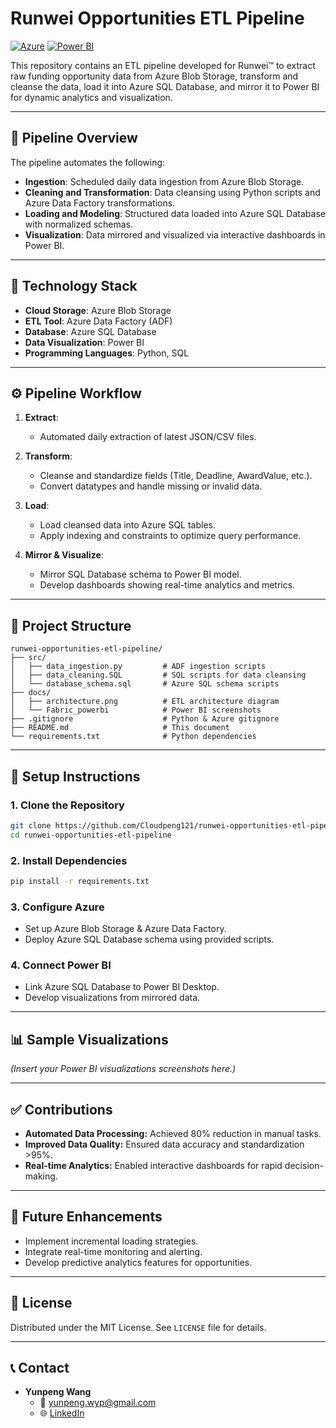 # Runwei Opportunities ETL Pipeline 

[![Azure](https://img.shields.io/badge/Cloud-Azure-0078D4.svg?style=flat&logo=microsoftazure)](https://azure.microsoft.com/) 
[![Power BI](https://img.shields.io/badge/Visualization-Power%20BI-F2C811.svg?style=flat&logo=powerbi)](https://powerbi.microsoft.com/)

This repository contains an ETL pipeline developed for Runwei™ to extract raw funding opportunity data from Azure Blob Storage, transform and cleanse the data, load it into Azure SQL Database, and mirror it to Power BI for dynamic analytics and visualization.

---

## 📌 **Pipeline Overview**

The pipeline automates the following:

- **Ingestion**: Scheduled daily data ingestion from Azure Blob Storage.
- **Cleaning and Transformation**: Data cleansing using Python scripts and Azure Data Factory transformations.
- **Loading and Modeling**: Structured data loaded into Azure SQL Database with normalized schemas.
- **Visualization**: Data mirrored and visualized via interactive dashboards in Power BI.

---

## 🔧 **Technology Stack**

- **Cloud Storage**: Azure Blob Storage
- **ETL Tool**: Azure Data Factory (ADF)
- **Database**: Azure SQL Database
- **Data Visualization**: Power BI
- **Programming Languages**: Python, SQL

---

## ⚙️ **Pipeline Workflow**

1. **Extract**:  
   - Automated daily extraction of latest JSON/CSV files.

2. **Transform**:  
   - Cleanse and standardize fields (Title, Deadline, AwardValue, etc.).
   - Convert datatypes and handle missing or invalid data.

3. **Load**:  
   - Load cleansed data into Azure SQL tables.
   - Apply indexing and constraints to optimize query performance.

4. **Mirror & Visualize**:  
   - Mirror SQL Database schema to Power BI model.
   - Develop dashboards showing real-time analytics and metrics.

---

## 📂 **Project Structure**

```
runwei-opportunities-etl-pipeline/
├── src/
│   ├── data_ingestion.py         # ADF ingestion scripts
│   ├── data_cleaning.SQL         # SQL scripts for data cleansing
│   └── database_schema.sql       # Azure SQL schema scripts
├── docs/
│   ├── architecture.png          # ETL architecture diagram
│   └── Fabric_powerbi            # Power BI screenshots
├── .gitignore                    # Python & Azure gitignore
├── README.md                     # This document
└── requirements.txt              # Python dependencies
```

---

## 🚀 **Setup Instructions**
### 1. Clone the Repository

```bash
git clone https://github.com/Cloudpeng121/runwei-opportunities-etl-pipeline.git
cd runwei-opportunities-etl-pipeline
```

### 2. Install Dependencies

```bash
pip install -r requirements.txt
```

### 3. Configure Azure

- Set up Azure Blob Storage & Azure Data Factory.
- Deploy Azure SQL Database schema using provided scripts.

### 4. Connect Power BI

- Link Azure SQL Database to Power BI Desktop.
- Develop visualizations from mirrored data.

---

## 📊 Sample Visualizations

*(Insert your Power BI visualizations screenshots here.)*

---

## ✅ Contributions

- **Automated Data Processing:** Achieved 80% reduction in manual tasks.
- **Improved Data Quality:** Ensured data accuracy and standardization >95%.
- **Real-time Analytics:** Enabled interactive dashboards for rapid decision-making.

---

## 📝 Future Enhancements

- Implement incremental loading strategies.
- Integrate real-time monitoring and alerting.
- Develop predictive analytics features for opportunities.

---

## 🤝 License

Distributed under the MIT License. See `LICENSE` file for details.

---

## 📞 Contact

- **Yunpeng Wang**
  - 📧 [yunpeng.wyp@gmail.com](mailto:yunpeng.wyp@gmail.com)
  - 🌐 [LinkedIn](https://www.linkedin.com/in/yunpeng-wang-a33215247/)

